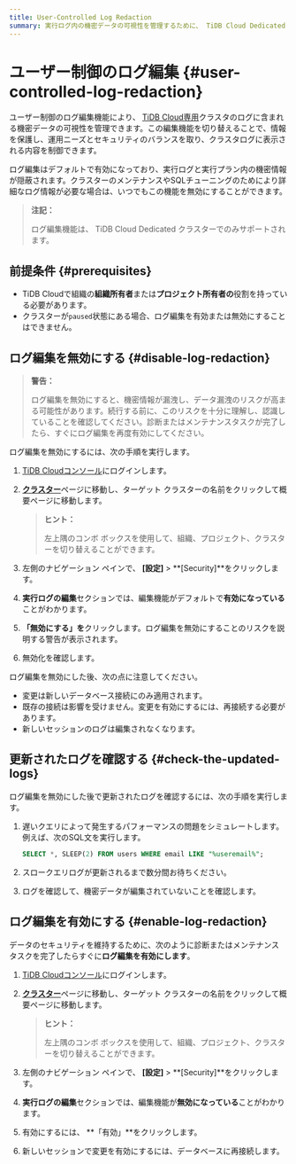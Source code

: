 ```yaml
---
title: User-Controlled Log Redaction
summary: 実行ログ内の機密データの可視性を管理するために、 TiDB Cloud Dedicated クラスターのユーザー制御のログ編集を有効または無効にする方法を学習します。
---
```


# ユーザー制御のログ編集 {#user-controlled-log-redaction}

ユーザー制御のログ編集機能により、 [TiDB Cloud専用](/tidb-cloud/select-cluster-tier.md#tidb-cloud-dedicated)クラスタのログに含まれる機密データの可視性を管理できます。この編集機能を切り替えることで、情報を保護し、運用ニーズとセキュリティのバランスを取り、クラスタログに表示される内容を制御できます。

ログ編集はデフォルトで有効になっており、実行ログと実行プラン内の機密情報が隠蔽されます。クラスターのメンテナンスやSQLチューニングのためにより詳細なログ情報が必要な場合は、いつでもこの機能を無効にすることができます。

> **注記：**
>
> ログ編集機能は、 TiDB Cloud Dedicated クラスターでのみサポートされます。

## 前提条件 {#prerequisites}

-   TiDB Cloudで組織の**組織所有者**または**プロジェクト所有者の**役割を持っている必要があります。
-   クラスターが`paused`状態にある場合、ログ編集を有効または無効にすることはできません。

## ログ編集を無効にする {#disable-log-redaction}

> **警告：**
>
> ログ編集を無効にすると、機密情報が漏洩し、データ漏洩のリスクが高まる可能性があります。続行する前に、このリスクを十分に理解し、認識していることを確認してください。診断またはメンテナンスタスクが完了したら、すぐにログ編集を再度有効にしてください。

ログ編集を無効にするには、次の手順を実行します。

1.  [TiDB Cloudコンソール](https://tidbcloud.com/)にログインします。

2.  [**クラスター**](https://tidbcloud.com/project/clusters)ページに移動し、ターゲット クラスターの名前をクリックして概要ページに移動します。

    > **ヒント：**
    >
    > 左上隅のコンボ ボックスを使用して、組織、プロジェクト、クラスターを切り替えることができます。

3.  左側のナビゲーション ペインで、 **[設定]** &gt; **[Security]**をクリックします。

4.  **実行ログの編集**セクションでは、編集機能がデフォルトで**有効になっている**ことがわかります。

5.  **「無効にする」を**クリックします。ログ編集を無効にすることのリスクを説明する警告が表示されます。

6.  無効化を確認します。

ログ編集を無効にした後、次の点に注意してください。

-   変更は新しいデータベース接続にのみ適用されます。
-   既存の接続は影響を受けません。変更を有効にするには、再接続する必要があります。
-   新しいセッションのログは編集されなくなります。

## 更新されたログを確認する {#check-the-updated-logs}

ログ編集を無効にした後で更新されたログを確認するには、次の手順を実行します。

1.  遅いクエリによって発生するパフォーマンスの問題をシミュレートします。例えば、次のSQL文を実行します。

    ```sql
    SELECT *, SLEEP(2) FROM users WHERE email LIKE "%useremail%";
    ```

2.  スロークエリログが更新されるまで数分間お待ちください。

3.  ログを確認して、機密データが編集されていないことを確認します。

## ログ編集を有効にする {#enable-log-redaction}

データのセキュリティを維持するために、次のように診断またはメンテナンス タスクを完了したらすぐに**ログ編集を有効にします**。

1.  [TiDB Cloudコンソール](https://tidbcloud.com/)にログインします。

2.  [**クラスター**](https://tidbcloud.com/project/clusters)ページに移動し、ターゲット クラスターの名前をクリックして概要ページに移動します。

    > **ヒント：**
    >
    > 左上隅のコンボ ボックスを使用して、組織、プロジェクト、クラスターを切り替えることができます。

3.  左側のナビゲーション ペインで、 **[設定]** &gt; **[Security]**をクリックします。

4.  **実行ログの編集**セクションでは、編集機能が**無効になっている**ことがわかります。

5.  有効にするには、 **「有効」**をクリックします。

6.  新しいセッションで変更を有効にするには、データベースに再接続します。
